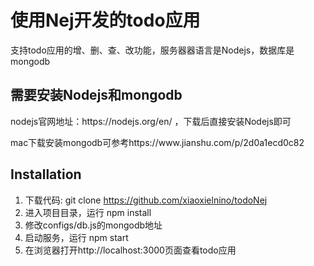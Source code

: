 # 使用Nej开发的todo应用
支持todo应用的增、删、查、改功能，服务器器语言是Nodejs，数据库是mongodb

## 需要安装Nodejs和mongodb
<p>nodejs官网地址：https://nodejs.org/en/ ，下载后直接安装Nodejs即可</p>
<p>mac下载安装mongodb可参考https://www.jianshu.com/p/2d0a1ecd0c82</p>

## Installation 
1. 下载代码: git clone https://github.com/xiaoxielnino/todoNej 
2. 进入项目目录，运行 npm install 
3. 修改configs/db.js的mongodb地址
4. 启动服务，运行 npm start 
5. 在浏览器打开http://localhost:3000页面查看todo应用
